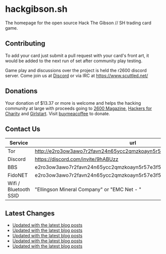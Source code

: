 # hackgibson.sh
The homepage for the open source Hack The Gibson // SH trading card game.


## Contributing

To add your card just submit a pull request with your card's front art, it would be added to the next run of set after community play testing.

Game play and discussions over the project is held the r2600 discord server. Come join us at [Discord](https://discord.com/invite/9hABUzz) or via IRC at https://www.scuttled.net/


## Donations

Your donation of $13.37 or more is welcome and helps the hacking community at large with proceeds going to [2600 Magazine](https://2600.com/), [Hackers for Charity](https://hackersforcharity.org) and [Girlstart](https://girlstart.org).  Visit [buymeacoffee](https://www.buymeacoffee.com/hackgibson.sh) to donate.


## Contact Us

Service | url
-|-
Tor | http://e2ro3ow3awo7r2favn24n65ycc2qmzkoayn5r57e3f56nvjwdcgg32ad.onion
Discord | https://discord.com/invite/9hABUzz
BBS | e2ro3ow3awo7r2favn24n65ycc2qmzkoayn5r57e3f56nvjwdcgg32ad.onion:23
FidoNET | e2ro3ow3awo7r2favn24n65ycc2qmzkoayn5r57e3f56nvjwdcgg32ad.onion:24554
Wifi / Bluetooth SSID | "Ellingson Mineral Company" or "EMC Net - <fidonet address>"

## Latest Changes
<!-- BLOG-POST-LIST:START -->
- [Updated with the latest blog posts](https://github.com/DFW2600/hackgibson.sh/commit/f9b7090e9d9f90f7fd5fa9f418e724fb04265624)
- [Updated with the latest blog posts](https://github.com/DFW2600/hackgibson.sh/commit/859a725caaf56cdf2d9d031aaefb12f4a5dcf09b)
- [Updated with the latest blog posts](https://github.com/DFW2600/hackgibson.sh/commit/388a8d4cfd57f9680421aba11c202528a8775b64)
- [Updated with the latest blog posts](https://github.com/DFW2600/hackgibson.sh/commit/b132e5c5b292ba5bc04e57e8627f56207c486962)
- [Updated with the latest blog posts](https://github.com/DFW2600/hackgibson.sh/commit/d6189adb41485342790d14508d339df3d5a8683f)
<!-- BLOG-POST-LIST:END -->
